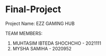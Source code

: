 # Final-Project

Project Name: EZZ GAMING HUB

TEAM MEMBERS:
1. MUHTASIM IBTEDA SHOCHCHO - 2021111
2. MYSHA SAMIHA - 2020952


